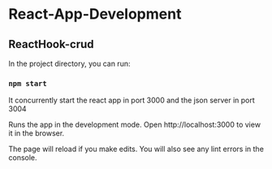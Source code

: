 # React-App-Development
## ReactHook-crud

In the project directory, you can run:

### `npm start`

It concurrently start the react app in port 3000 and the json server in port 3004

Runs the app in the development mode.
Open http://localhost:3000 to view it in the browser.

The page will reload if you make edits.
You will also see any lint errors in the console.
